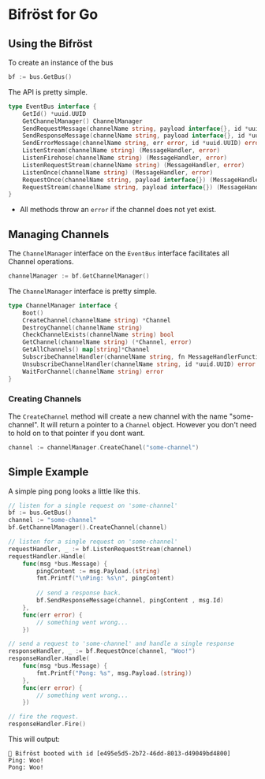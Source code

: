# Bifröst for Go

## Using the Bifröst

To create an instance of the bus

```go
bf := bus.GetBus()
```

The API is pretty simple.

```go
type EventBus interface {
    GetId() *uuid.UUID
    GetChannelManager() ChannelManager
    SendRequestMessage(channelName string, payload interface{}, id *uuid.UUID) error
    SendResponseMessage(channelName string, payload interface{}, id *uuid.UUID) error
    SendErrorMessage(channelName string, err error, id *uuid.UUID) error
    ListenStream(channelName string) (MessageHandler, error)
    ListenFirehose(channelName string) (MessageHandler, error)
    ListenRequestStream(channelName string) (MessageHandler, error)
    ListenOnce(channelName string) (MessageHandler, error)
    RequestOnce(channelName string, payload interface{}) (MessageHandler, error)
    RequestStream(channelName string, payload interface{}) (MessageHandler, error)
}
```

- All methods throw an `error` if the channel does not yet exist.

## Managing Channels

The `ChannelManager` interface on the `EventBus` interface facilitates all Channel operations.

```go
channelManager := bf.GetChannelManager()
```

The `ChannelManager` interface is pretty simple.

```go
type ChannelManager interface {
    Boot()
    CreateChannel(channelName string) *Channel
    DestroyChannel(channelName string)
    CheckChannelExists(channelName string) bool
    GetChannel(channelName string) (*Channel, error)
    GetAllChannels() map[string]*Channel
    SubscribeChannelHandler(channelName string, fn MessageHandlerFunction, runOnce bool) (*uuid.UUID, error)
    UnsubscribeChannelHandler(channelName string, id *uuid.UUID) error
    WaitForChannel(channelName string) error
}
```

### Creating Channels

The `CreateChannel` method will create a new channel with the name "some-channel". It will return a pointer to a
`Channel` object. However you don't need to hold on to that pointer if you dont want.

```go
channel := channelManager.CreateChanel("some-channel")
```

## Simple Example

A simple ping pong looks a little like this.

```go
// listen for a single request on 'some-channel'
bf := bus.GetBus()
channel := "some-channel"
bf.GetChannelManager().CreateChannel(channel)

// listen for a single request on 'some-channel'
requestHandler, _ := bf.ListenRequestStream(channel)
requestHandler.Handle(
    func(msg *bus.Message) {
        pingContent := msg.Payload.(string)
        fmt.Printf("\nPing: %s\n", pingContent)
        
        // send a response back.
        bf.SendResponseMessage(channel, pingContent , msg.Id)
    },
    func(err error) {
        // something went wrong...
    })

// send a request to 'some-channel' and handle a single response
responseHandler, _ := bf.RequestOnce(channel, "Woo!")
responseHandler.Handle(
    func(msg *bus.Message) {
        fmt.Printf("Pong: %s", msg.Payload.(string))
    },
    func(err error) {
        // something went wrong...
    })

// fire the request.
responseHandler.Fire()
```

This will output: 

```text
🌈 Bifröst booted with id [e495e5d5-2b72-46dd-8013-d49049bd4800]
Ping: Woo!
Pong: Woo!
```
